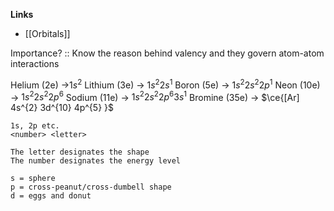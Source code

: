 **Links**
- [[Orbitals]] 

Importance? :: Know the reason behind valency and they govern atom-atom interactions

Helium (2e) ->$1s{^2}$
Lithium (3e) -> $1s{^2}2s{^1}$
Boron (5e) -> $1s{^2}2s{^2}2p{^1}$
Neon (10e) -> $1s{^2}2s{^2}2p{^6}$
Sodium (11e) -> $1s{^2}2s{^2}2p{^6}3s{^1}$
Bromine (35e) -> $\ce{[Ar] 4s^{2} 3d^{10} 4p^{5} }$

```
1s, 2p etc.
<number> <letter>

The letter designates the shape
The number designates the energy level

s = sphere
p = cross-peanut/cross-dumbell shape
d = eggs and donut

```
